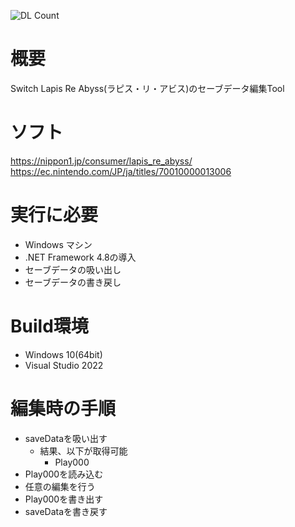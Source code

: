 ![DL Count](https://img.shields.io/github/downloads/turtle-insect/Lapis/total.svg)

# 概要
Switch Lapis Re Abyss(ラピス・リ・アビス)のセーブデータ編集Tool

# ソフト
https://nippon1.jp/consumer/lapis_re_abyss/  
https://ec.nintendo.com/JP/ja/titles/70010000013006

# 実行に必要
* Windows マシン
* .NET Framework 4.8の導入
* セーブデータの吸い出し
* セーブデータの書き戻し

# Build環境
* Windows 10(64bit)
* Visual Studio 2022

# 編集時の手順
* saveDataを吸い出す
   * 結果、以下が取得可能
      * Play000
* Play000を読み込む
* 任意の編集を行う
* Play000を書き出す
* saveDataを書き戻す
